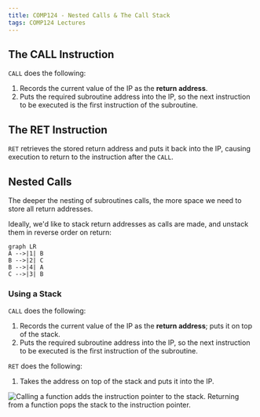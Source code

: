 ```yaml
---
title: COMP124 - Nested Calls & The Call Stack
tags: COMP124 Lectures
---
```

## The CALL Instruction
`CALL` does the following:

1. Records the current value of the IP as the **return address**.
1. Puts the required subroutine address into the IP, so the next instruction to be executed is the first instruction of the subroutine.

## The RET Instruction
`RET` retrieves the stored return address and puts it back into the IP, causing execution to return to the instruction after the `CALL`.

## Nested Calls
The deeper the nesting of subroutines calls, the more space we need to store all return addresses.

Ideally, we'd like to stack return addresses as calls are made, and unstack them in reverse order on return:

```mermaid
graph LR
A -->|1| B
B -->|2| C
B -->|4| A
C -->|3| B
```

### Using a Stack
`CALL` does the following:

1. Records the current value of the IP as the **return address**; puts it on top of the stack.
1. Puts the required subroutine address into the IP, so the next instruction to be executed is the first instruction of the subroutine.

`RET` does the following:

1. Takes the address on top of the stack and puts it into the IP.

![Calling a function adds the instruction pointer to the stack. Returning from a function pops the stack to the instruction pointer.]({{site.baseurl}}/assets/comp124/lectures/2021-02-23-2.png)